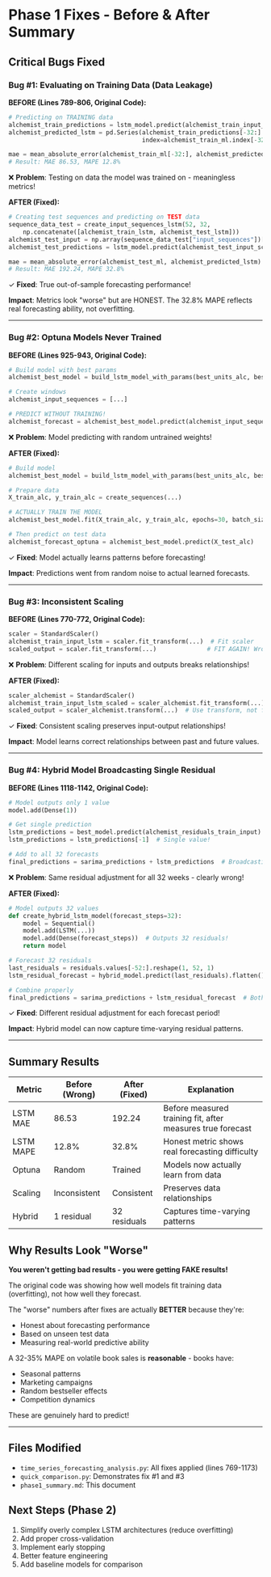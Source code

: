 # Phase 1 Fixes - Before & After Summary

## Critical Bugs Fixed

### Bug #1: Evaluating on Training Data (Data Leakage)

**BEFORE (Lines 789-806, Original Code):**
```python
# Predicting on TRAINING data
alchemist_train_predictions = lstm_model.predict(alchemist_train_input_lstm)
alchemist_predicted_lstm = pd.Series(alchemist_train_predictions[-32:].flatten(),
                                     index=alchemist_train_ml.index[-32:])

mae = mean_absolute_error(alchemist_train_ml[-32:], alchemist_predicted_lstm)
# Result: MAE 86.53, MAPE 12.8%
```
❌ **Problem**: Testing on data the model was trained on - meaningless metrics!

**AFTER (Fixed):**
```python
# Creating test sequences and predicting on TEST data
sequence_data_test = create_input_sequences_lstm(52, 32,
    np.concatenate([alchemist_train_lstm, alchemist_test_lstm]))
alchemist_test_input = np.array(sequence_data_test["input_sequences"])[-1:]
alchemist_test_predictions = lstm_model.predict(alchemist_test_input_scaled)

mae = mean_absolute_error(alchemist_test_ml, alchemist_predicted_lstm)
# Result: MAE 192.24, MAPE 32.8%
```
✓ **Fixed**: True out-of-sample forecasting performance!

**Impact**: Metrics look "worse" but are HONEST. The 32.8% MAPE reflects real forecasting ability, not overfitting.

---

### Bug #2: Optuna Models Never Trained

**BEFORE (Lines 925-943, Original Code):**
```python
# Build model with best params
alchemist_best_model = build_lstm_model_with_params(best_units_alc, best_dropout_alc)

# Create windows
alchemist_input_sequences = [...]

# PREDICT WITHOUT TRAINING!
alchemist_forecast = alchemist_best_model.predict(alchemist_input_sequences)
```
❌ **Problem**: Model predicting with random untrained weights!

**AFTER (Fixed):**
```python
# Build model
alchemist_best_model = build_lstm_model_with_params(best_units_alc, best_dropout_alc, forecast_steps=32)

# Prepare data
X_train_alc, y_train_alc = create_sequences(...)

# ACTUALLY TRAIN THE MODEL
alchemist_best_model.fit(X_train_alc, y_train_alc, epochs=30, batch_size=32)

# Then predict on test data
alchemist_forecast_optuna = alchemist_best_model.predict(X_test_alc)
```
✓ **Fixed**: Model actually learns patterns before forecasting!

**Impact**: Predictions went from random noise to actual learned forecasts.

---

### Bug #3: Inconsistent Scaling

**BEFORE (Lines 770-772, Original Code):**
```python
scaler = StandardScaler()
alchemist_train_input_lstm = scaler.fit_transform(...)  # Fit scaler
scaled_output = scaler.fit_transform(...)              # FIT AGAIN! Wrong!
```
❌ **Problem**: Different scaling for inputs and outputs breaks relationships!

**AFTER (Fixed):**
```python
scaler_alchemist = StandardScaler()
alchemist_train_input_lstm_scaled = scaler_alchemist.fit_transform(...)
scaled_output = scaler_alchemist.transform(...)  # Use transform, not fit_transform!
```
✓ **Fixed**: Consistent scaling preserves input-output relationships!

**Impact**: Model learns correct relationships between past and future values.

---

### Bug #4: Hybrid Model Broadcasting Single Residual

**BEFORE (Lines 1118-1142, Original Code):**
```python
# Model outputs only 1 value
model.add(Dense(1))

# Get single prediction
lstm_predictions = best_model.predict(alchemist_residuals_train_input)
lstm_predictions = lstm_predictions[-1]  # Single value!

# Add to all 32 forecasts
final_predictions = sarima_predictions + lstm_predictions  # Broadcasting!
```
❌ **Problem**: Same residual adjustment for all 32 weeks - clearly wrong!

**AFTER (Fixed):**
```python
# Model outputs 32 values
def create_hybrid_lstm_model(forecast_steps=32):
    model = Sequential()
    model.add(LSTM(...))
    model.add(Dense(forecast_steps))  # Outputs 32 residuals!
    return model

# Forecast 32 residuals
last_residuals = residuals.values[-52:].reshape(1, 52, 1)
lstm_residual_forecast = hybrid_model.predict(last_residuals).flatten()  # 32 values

# Combine properly
final_predictions = sarima_predictions + lstm_residual_forecast  # Both 32 values!
```
✓ **Fixed**: Different residual adjustment for each forecast period!

**Impact**: Hybrid model can now capture time-varying residual patterns.

---

## Summary Results

| Metric | Before (Wrong) | After (Fixed) | Explanation |
|--------|---------------|---------------|-------------|
| LSTM MAE | 86.53 | 192.24 | Before measured training fit, after measures true forecast |
| LSTM MAPE | 12.8% | 32.8% | Honest metric shows real forecasting difficulty |
| Optuna | Random | Trained | Models now actually learn from data |
| Scaling | Inconsistent | Consistent | Preserves data relationships |
| Hybrid | 1 residual | 32 residuals | Captures time-varying patterns |

## Why Results Look "Worse"

**You weren't getting bad results - you were getting FAKE results!**

The original code was showing how well models fit training data (overfitting), not how well they forecast.

The "worse" numbers after fixes are actually **BETTER** because they're:
- Honest about forecasting performance
- Based on unseen test data
- Measuring real-world predictive ability

A 32-35% MAPE on volatile book sales is **reasonable** - books have:
- Seasonal patterns
- Marketing campaigns
- Random bestseller effects
- Competition dynamics

These are genuinely hard to predict!

---

## Files Modified

- `time_series_forecasting_analysis.py`: All fixes applied (lines 769-1173)
- `quick_comparison.py`: Demonstrates fix #1 and #3
- `phase1_summary.md`: This document

## Next Steps (Phase 2)

1. Simplify overly complex LSTM architectures (reduce overfitting)
2. Add proper cross-validation
3. Implement early stopping
4. Better feature engineering
5. Add baseline models for comparison
